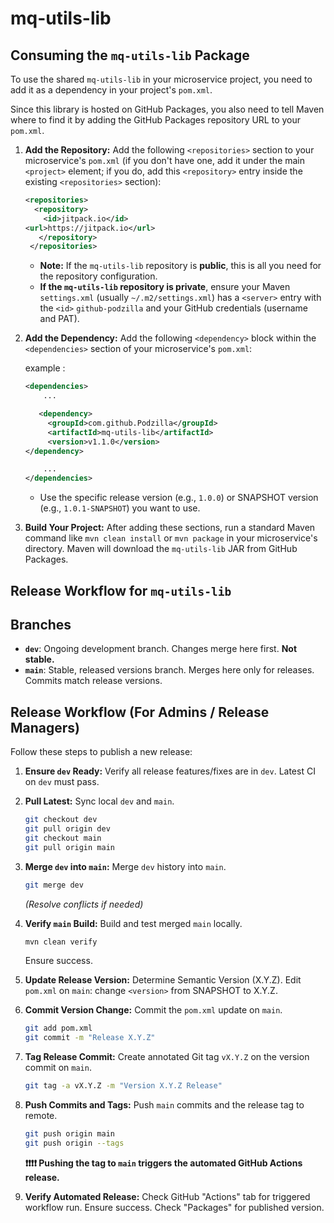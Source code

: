 # mq-utils-lib

## Consuming the `mq-utils-lib` Package

To use the shared `mq-utils-lib` in your microservice project, you need to add it as a dependency in your project's `pom.xml`.

Since this library is hosted on GitHub Packages, you also need to tell Maven where to find it by adding the GitHub Packages repository URL to your `pom.xml`.

1.  **Add the Repository:**
    Add the following `<repositories>` section to your microservice's `pom.xml` (if you don't have one, add it under the main `<project>` element; if you do, add this `<repository>` entry inside the existing `<repositories>` section):

    ```xml
    <repositories>
      <repository>
        <id>jitpack.io</id>
	<url>https://jitpack.io</url>
       </repository>
     </repositories>
    ```
    * **Note:** If the `mq-utils-lib` repository is **public**, this is all you need for the repository configuration.
    * **If the `mq-utils-lib` repository is private**, ensure your Maven `settings.xml` (usually `~/.m2/settings.xml`) has a `<server>` entry with the `<id>` `github-podzilla` and your GitHub credentials (username and PAT).

2.  **Add the Dependency:**
    Add the following `<dependency>` block within the `<dependencies>` section of your microservice's `pom.xml`:
   

    example :
    ```xml
    <dependencies>
        ...
    
       <dependency>
    	 <groupId>com.github.Podzilla</groupId>
    	 <artifactId>mq-utils-lib</artifactId>
    	 <version>v1.1.0</version>
  	</dependency>
    
        ...
    </dependencies>
    ```
    * Use the specific release version (e.g., `1.0.0`) or SNAPSHOT version (e.g., `1.0.1-SNAPSHOT`) you want to use.

3.  **Build Your Project:**
    After adding these sections, run a standard Maven command like `mvn clean install` or `mvn package` in your microservice's directory. Maven will download the `mq-utils-lib` JAR from GitHub Packages.


## Release Workflow for `mq-utils-lib`


## Branches

* **`dev`**: Ongoing development branch. Changes merge here first. **Not stable.**
* **`main`**: Stable, released versions branch. Merges here only for releases. Commits match release versions.

## Release Workflow (For Admins / Release Managers)

Follow these steps to publish a new release:

1.  **Ensure `dev` Ready:** Verify all release features/fixes are in `dev`. Latest CI on `dev` must pass.

2.  **Pull Latest:** Sync local `dev` and `main`.
    ```bash
    git checkout dev
    git pull origin dev
    git checkout main
    git pull origin main
    ```

3.  **Merge `dev` into `main`:** Merge `dev` history into `main`.
    ```bash
    git merge dev
    ```
    *(Resolve conflicts if needed)*

4.  **Verify `main` Build:** Build and test merged `main` locally.
    ```bash
    mvn clean verify
    ```
    Ensure success.

5.  **Update Release Version:** Determine Semantic Version (X.Y.Z). Edit `pom.xml` on `main`: change `<version>` from SNAPSHOT to X.Y.Z.

6.  **Commit Version Change:** Commit the `pom.xml` update on `main`.
    ```bash
    git add pom.xml
    git commit -m "Release X.Y.Z"
    ```

7.  **Tag Release Commit:** Create annotated Git tag `vX.Y.Z` on the version commit on `main`.
    ```bash
    git tag -a vX.Y.Z -m "Version X.Y.Z Release"
    ```

8.  **Push Commits and Tags:** Push `main` commits and the release tag to remote.
    ```bash
    git push origin main
    git push origin --tags
    ```
    **❗❗❗❗ Pushing the tag to `main` triggers the automated GitHub Actions release.**

9.  **Verify Automated Release:** Check GitHub "Actions" tab for triggered workflow run. Ensure success. Check "Packages" for published version.
